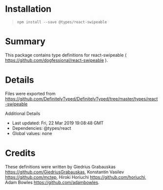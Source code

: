 # Installation
> `npm install --save @types/react-swipeable`

# Summary
This package contains type definitions for react-swipeable ( https://github.com/dogfessional/react-swipeable ).

# Details
Files were exported from https://github.com/DefinitelyTyped/DefinitelyTyped/tree/master/types/react-swipeable

Additional Details
 * Last updated: Fri, 22 Mar 2019 19:08:48 GMT
 * Dependencies: @types/react
 * Global values: none

# Credits
These definitions were written by Giedrius Grabauskas <https://github.com/GiedriusGrabauskas>, Konstantin Vasilev <https://github.com/mctep>, Hiroki Horiuchi <https://github.com/horiuchi>, Adam Bowles <https://github.com/adambowles>.
